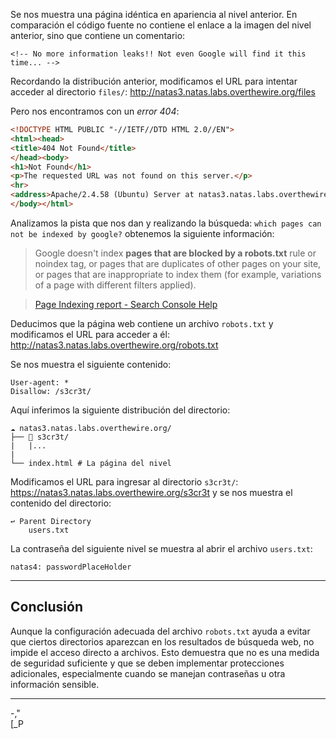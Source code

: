 Se nos muestra una página idéntica en apariencia al nivel anterior. 
En comparación el código fuente no contiene el enlace a la imagen del nivel anterior, sino que contiene un comentario:

`<!-- No more information leaks!! Not even Google will find it this time... -->`

Recordando la distribución anterior, modificamos el URL para intentar acceder al directorio `files/`:  http://natas3.natas.labs.overthewire.org/files

Pero nos encontramos con un *error 404*:
```html
<!DOCTYPE HTML PUBLIC "-//IETF//DTD HTML 2.0//EN">
<html><head>
<title>404 Not Found</title>
</head><body>
<h1>Not Found</h1>
<p>The requested URL was not found on this server.</p>
<hr>
<address>Apache/2.4.58 (Ubuntu) Server at natas3.natas.labs.overthewire.org Port 80</address>
</body></html>

```

Analizamos la pista que nos dan y  realizando la búsqueda: `which pages can not be indexed by google?` obtenemos la siguiente información:

> Google doesn't index **pages that are blocked by a robots.txt** rule or noindex tag, or pages that are duplicates of other pages on your site, or pages that are inappropriate to index them (for example, variations of a page with different filters applied).

>  [Page Indexing report - Search Console Help](https://support.google.com/webmasters/answer/7440203?hl=en#zippy=%2Cnon-experts-usage-guide%2Cis-it-ok-if-a-page-isnt-indexed)

Deducimos que la página web contiene un archivo `robots.txt` y modificamos el URL para acceder a él: http://natas3.natas.labs.overthewire.org/robots.txt

Se nos muestra el siguiente contenido:
```
User-agent: *
Disallow: /s3cr3t/
```

Aquí inferimos la siguiente distribución del directorio:
```
☁ natas3.natas.labs.overthewire.org/
├── 📂 s3cr3t/ 
|	|...
|
└── index.html # La página del nivel
```

Modificamos el URL para ingresar al directorio `s3cr3t/`: https://natas3.natas.labs.overthewire.org/s3cr3t y se nos muestra el contenido del directorio:
```
↩ Parent Directory
	users.txt
```

La contraseña del siguiente nivel se muestra al abrir el archivo `users.txt`:

```
natas4: passwordPlaceHolder
```

---
## **Conclusión**

Aunque la configuración adecuada del archivo `robots.txt` ayuda a evitar que ciertos directorios aparezcan en los resultados de búsqueda web, no impide el acceso directo a archivos. Esto demuestra que no es una medida de seguridad suficiente y que se deben implementar protecciones adicionales, especialmente cuando se manejan contraseñas u otra información sensible.

---
-,"  
[_P